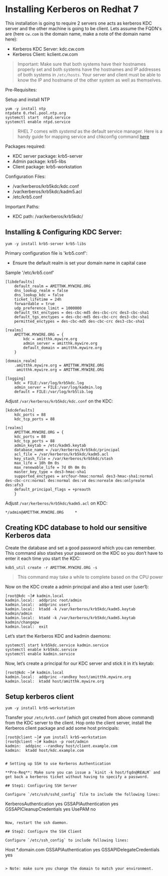 # Installing Kerberos on Redhat 7

This installation is going to require 2 servers one acts as kerberos KDC server
and the other machine is going to be client. Lets assume the FQDN's are (here
`cw.com` is the domain name, make a note of the domain name here):
  * Kerberos KDC Server: kdc.cw.com
  * Kerberos Client: kclient.cw.com

> Important: Make sure that both systems have their hostnames properly set and
> both systems have the hostnames and IP addresses of both systems in
> `/etc/hosts`. Your server and client must be able to know the IP and hostname
> of the other system as well as themselves.

Pre-Requisites:

Setup and install NTP

```
yum -y install ntp
ntpdate 0.rhel.pool.ntp.org
systemctl start  ntpd.service
systemctl enable ntpd.service
```

> RHEL 7 comes with *systemd* as the default service manager. Here is a handy
> guide for mapping service and chkconfig command [here](http://fedoraproject.org/wiki/SysVinit_to_Systemd_Cheatsheet)

Packages required:
  * KDC server package: krb5-server
  * Admin package: krb5-libs
  * Client package: krb5-workstation

Configuration Files:
  * /var/kerberos/krb5kdc/kdc.conf
  * /var/kerberos/krb5kdc/kadm5.acl
  * /etc/krb5.conf

Important Paths:
  * KDC path: /var/kerberos/krb5kdc/

## Installing & Configuring KDC Server:

```
yum -y install krb5-server krb5-libs
```

Primary configuration file is 'krb5.conf':
  * Ensure the default realm is set your domain name in capital case

Sample '/etc/krb5.conf'

```
[libdefaults]
    default_realm = AMITTHK.MYWIRE.ORG
    dns_lookup_realm = false
    dns_lookup_kdc = false
    ticket_lifetime = 24h
    forwardable = true
    udp_preference_limit = 1000000
    default_tkt_enctypes = des-cbc-md5 des-cbc-crc des3-cbc-sha1
    default_tgs_enctypes = des-cbc-md5 des-cbc-crc des3-cbc-sha1
    permitted_enctypes = des-cbc-md5 des-cbc-crc des3-cbc-sha1

[realms]
    AMITTHK.MYWIRE.ORG = {
        kdc = amitthk.mywire.org
        admin_server = amitthk.mywire.org
        default_domain = amitthk.mywire.org
    }

[domain_realm]
    .amitthk.mywire.org = AMITTHK.MYWIRE.ORG
     amitthk.mywire.org = AMITTHK.MYWIRE.ORG

[logging]
    kdc = FILE:/var/log/krb5kdc.log
    admin_server = FILE:/var/log/kadmin.log
    default = FILE:/var/log/krb5lib.log

```

Adjust `/var/kerberos/krb5kdc/kdc.conf` on the KDC:

```
[kdcdefaults]
    kdc_ports = 88
    kdc_tcp_ports = 88

[realms]
    AMITTHK.MYWIRE.ORG = {
    kdc_ports = 88
    kdc_tcp_ports = 88
    admin_keytab = /etc/kadm5.keytab
    database_name = /var/kerberos/krb5kdc/principal
    acl_file = /var/kerberos/krb5kdc/kadm5.acl
    key_stash_file = /var/kerberos/krb5kdc/stash
    max_life = 10h 0m 0s
    max_renewable_life = 7d 0h 0m 0s
    master_key_type = des3-hmac-sha1
    supported_enctypes = arcfour-hmac:normal des3-hmac-sha1:normal des-cbc-crc:normal des:normal des:v4 des:norealm des:onlyrealm des:afs3
    default_principal_flags = +preauth
    }
```

Adjust `/var/kerberos/krb5kdc/kadm5.acl` on KDC:

```
*/admin@AMITTHK.MYWIRE.ORG     *
```

## Creating KDC database to hold our sensitive Kerberos data

Create the database and set a good password which you can remember. This command
also stashes your password on the KDC so you don’t have to enter it each time
you start the KDC:

```
kdb5_util create -r AMITTHK.MYWIRE.ORG -s
```

> This command may take a while to complete based on the CPU power

Now on the KDC create a admin principal and also a test user (user1):

```
[root@kdc ~]# kadmin.local
kadmin.local:  addprinc root/admin
kadmin.local:  addprinc user1
kadmin.local:  ktadd -k /var/kerberos/krb5kdc/kadm5.keytab kadmin/admin
kadmin.local:  ktadd -k /var/kerberos/krb5kdc/kadm5.keytab kadmin/changepw
kadmin.local:  exit
```

Let’s start the Kerberos KDC and kadmin daemons:

```
systemctl start krb5kdc.service kadmin.service 
systemctl enable krb5kdc.service
systemctl enable kadmin.service
```

Now, let’s create a principal for our KDC server and stick it in it’s keytab:

```
[root@kdc ~]# kadmin.local
kadmin.local:  addprinc -randkey host/amitthk.mywire.org
kadmin.local:  ktadd host/amitthk.mywire.org
```

## Setup kerberos client

```
yum -y install krb5-workstation
```

Transfer your `/etc/krb5.conf` (which got created from above command) from the
KDC server to the client. Hop onto the client server, install the Kerberos
client package and add some host principals:

```
[root@client ~]# yum install krb5-workstation
[root@client ~]# kadmin -p root/admin
kadmin:  addpinc --randkey host/client.example.com
kadmin:  ktadd host/kdc.example.com


# Setting up SSH to use Kerberos Authentication

**Pre-Req**: Make sure you can issue a `kinit -k host/fqdn@REALM` and get back a kerberos ticket without having to specify a password.

## Step1: Configuring SSH Server

Configure `/etc/ssh/sshd_config` file to include the following lines:

```
KerberosAuthentication yes
GSSAPIAuthentication yes
GSSAPICleanupCredentials yes
UsePAM no
```

Now, restart the ssh daemon.

## Step2: Configure the SSH Client

Configure `/etc/ssh_config` to include following lines:

```
Host *.domain.com
  GSSAPIAuthentication yes
  GSSAPIDelegateCredentials yes
```

> Note: make sure you change the domain to match your environment.
